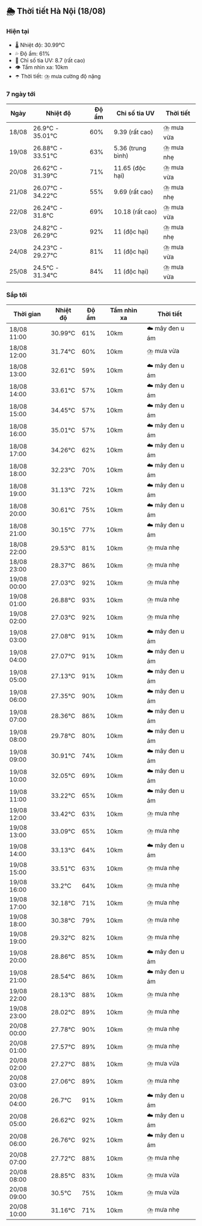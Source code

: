 ## 🌦️ Thời tiết Hà Nội (18/08)

### Hiện tại

- 🌡️ Nhiệt độ: 30.99℃
- 💦 Độ ẩm: 61%
- 🌟 Chỉ số tia UV: 8.7 (rất cao)
- 👁️ Tầm nhìn xa: 10km
- ☂️ Thời tiết: ⛈️ mưa cường độ nặng

### 7 ngày tới

| Ngày | Nhiệt độ | Độ ẩm | Chỉ số tia UV | Thời tiết |
| --- | --- | --- | --- | --- |
| 18/08 | 26.9℃ - 35.01℃ | 60% | 9.39 (rất cao) | ⛈️ mưa vừa |
| 19/08 | 26.88℃ - 33.51℃ | 63% | 5.36 (trung bình) | ⛈️ mưa nhẹ |
| 20/08 | 26.62℃ - 31.39℃ | 71% | 11.65 (độc hại) | ⛈️ mưa vừa |
| 21/08 | 26.07℃ - 34.22℃ | 55% | 9.69 (rất cao) | ⛈️ mưa nhẹ |
| 22/08 | 26.24℃ - 31.8℃ | 69% | 10.18 (rất cao) | ⛈️ mưa vừa |
| 23/08 | 24.82℃ - 26.29℃ | 92% | 11 (độc hại) | ⛈️ mưa nhẹ |
| 24/08 | 24.23℃ - 29.27℃ | 81% | 11 (độc hại) | ⛈️ mưa vừa |
| 25/08 | 24.5℃ - 31.34℃ | 84% | 11 (độc hại) | ⛈️ mưa vừa |

### Sắp tới

| Thời gian | Nhiệt độ | Độ ẩm | Tầm nhìn xa | Thời tiết |
| --- | --- | --- | --- | --- |
| 18/08 11:00 | 30.99℃ | 61% | 10km | ☁️ mây đen u ám |
| 18/08 12:00 | 31.74℃ | 60% | 10km | ⛈️ mưa vừa |
| 18/08 13:00 | 32.61℃ | 59% | 10km | ☁️ mây đen u ám |
| 18/08 14:00 | 33.61℃ | 57% | 10km | ☁️ mây đen u ám |
| 18/08 15:00 | 34.45℃ | 57% | 10km | ☁️ mây đen u ám |
| 18/08 16:00 | 35.01℃ | 57% | 10km | ☁️ mây đen u ám |
| 18/08 17:00 | 34.26℃ | 62% | 10km | ☁️ mây đen u ám |
| 18/08 18:00 | 32.23℃ | 70% | 10km | ☁️ mây đen u ám |
| 18/08 19:00 | 31.13℃ | 72% | 10km | ☁️ mây đen u ám |
| 18/08 20:00 | 30.61℃ | 75% | 10km | ☁️ mây đen u ám |
| 18/08 21:00 | 30.15℃ | 77% | 10km | ☁️ mây đen u ám |
| 18/08 22:00 | 29.53℃ | 81% | 10km | ⛈️ mưa nhẹ |
| 18/08 23:00 | 28.37℃ | 86% | 10km | ⛈️ mưa nhẹ |
| 19/08 00:00 | 27.03℃ | 92% | 10km | ⛈️ mưa nhẹ |
| 19/08 01:00 | 26.88℃ | 93% | 10km | ⛈️ mưa nhẹ |
| 19/08 02:00 | 27.03℃ | 92% | 10km | ⛈️ mưa nhẹ |
| 19/08 03:00 | 27.08℃ | 91% | 10km | ☁️ mây đen u ám |
| 19/08 04:00 | 27.07℃ | 91% | 10km | ☁️ mây đen u ám |
| 19/08 05:00 | 27.13℃ | 91% | 10km | ☁️ mây đen u ám |
| 19/08 06:00 | 27.35℃ | 90% | 10km | ☁️ mây đen u ám |
| 19/08 07:00 | 28.36℃ | 86% | 10km | ☁️ mây đen u ám |
| 19/08 08:00 | 29.78℃ | 80% | 10km | ☁️ mây đen u ám |
| 19/08 09:00 | 30.91℃ | 74% | 10km | ☁️ mây đen u ám |
| 19/08 10:00 | 32.05℃ | 69% | 10km | ☁️ mây đen u ám |
| 19/08 11:00 | 33.22℃ | 65% | 10km | ☁️ mây đen u ám |
| 19/08 12:00 | 33.42℃ | 63% | 10km | ⛈️ mưa nhẹ |
| 19/08 13:00 | 33.09℃ | 65% | 10km | ⛈️ mưa nhẹ |
| 19/08 14:00 | 33.13℃ | 64% | 10km | ☁️ mây đen u ám |
| 19/08 15:00 | 33.51℃ | 63% | 10km | ⛈️ mưa nhẹ |
| 19/08 16:00 | 33.2℃ | 64% | 10km | ⛈️ mưa nhẹ |
| 19/08 17:00 | 32.18℃ | 71% | 10km | ⛈️ mưa nhẹ |
| 19/08 18:00 | 30.38℃ | 79% | 10km | ⛈️ mưa nhẹ |
| 19/08 19:00 | 29.32℃ | 82% | 10km | ⛈️ mưa nhẹ |
| 19/08 20:00 | 28.86℃ | 85% | 10km | ☁️ mây đen u ám |
| 19/08 21:00 | 28.54℃ | 86% | 10km | ☁️ mây đen u ám |
| 19/08 22:00 | 28.13℃ | 88% | 10km | ⛈️ mưa nhẹ |
| 19/08 23:00 | 28.02℃ | 89% | 10km | ⛈️ mưa nhẹ |
| 20/08 00:00 | 27.78℃ | 90% | 10km | ⛈️ mưa nhẹ |
| 20/08 01:00 | 27.57℃ | 89% | 10km | ⛈️ mưa nhẹ |
| 20/08 02:00 | 27.27℃ | 88% | 10km | ⛈️ mưa vừa |
| 20/08 03:00 | 27.06℃ | 89% | 10km | ⛈️ mưa nhẹ |
| 20/08 04:00 | 26.7℃ | 91% | 10km | ☁️ mây đen u ám |
| 20/08 05:00 | 26.62℃ | 92% | 10km | ☁️ mây đen u ám |
| 20/08 06:00 | 26.76℃ | 92% | 10km | ☁️ mây đen u ám |
| 20/08 07:00 | 27.72℃ | 88% | 10km | ⛈️ mưa nhẹ |
| 20/08 08:00 | 28.85℃ | 83% | 10km | ⛈️ mưa vừa |
| 20/08 09:00 | 30.5℃ | 75% | 10km | ⛈️ mưa vừa |
| 20/08 10:00 | 31.16℃ | 71% | 10km | ⛈️ mưa nhẹ |
